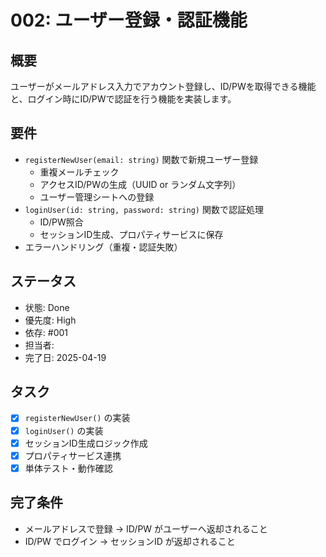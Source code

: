 # 002: ユーザー登録・認証機能

## 概要
ユーザーがメールアドレス入力でアカウント登録し、ID/PWを取得できる機能と、ログイン時にID/PWで認証を行う機能を実装します。

## 要件
- `registerNewUser(email: string)` 関数で新規ユーザー登録
  - 重複メールチェック
  - アクセスID/PWの生成（UUID or ランダム文字列）
  - ユーザー管理シートへの登録
- `loginUser(id: string, password: string)` 関数で認証処理
  - ID/PW照合
  - セッションID生成、プロパティサービスに保存
- エラーハンドリング（重複・認証失敗）

## ステータス
- 状態: Done
- 優先度: High
- 依存: #001
- 担当者: 
- 完了日: 2025-04-19

## タスク
- [x] `registerNewUser()` の実装
- [x] `loginUser()` の実装
- [x] セッションID生成ロジック作成
- [x] プロパティサービス連携
- [x] 単体テスト・動作確認

## 完了条件
- メールアドレスで登録 → ID/PW がユーザーへ返却されること
- ID/PW でログイン → セッションID が返却されること
